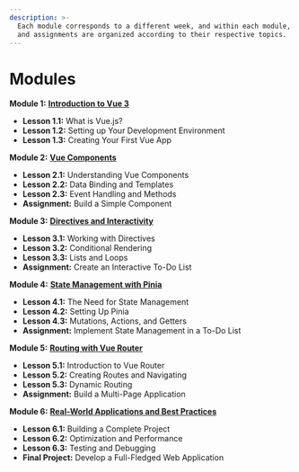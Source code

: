 ```yaml
---
description: >-
  Each module corresponds to a different week, and within each module, lessons
  and assignments are organized according to their respective topics.
---
```


# Modules

**Module 1:** [**Introduction to Vue 3**](MODULE-1.md)

* **Lesson 1.1:** What is Vue.js?
* **Lesson 1.2:** Setting up Your Development Environment
* **Lesson 1.3:** Creating Your First Vue App

**Module 2:** [**Vue Components**](MODULE-2.md)

* **Lesson 2.1:** Understanding Vue Components
* **Lesson 2.2:** Data Binding and Templates
* **Lesson 2.3:** Event Handling and Methods
* **Assignment:** Build a Simple Component

**Module 3:** [**Directives and Interactivity**](MODULE-3.md)

* **Lesson 3.1:** Working with Directives
* **Lesson 3.2:** Conditional Rendering
* **Lesson 3.3:** Lists and Loops
* **Assignment:** Create an Interactive To-Do List

**Module 4:** [**State Management with Pinia**](MODULE-4.md)

* **Lesson 4.1:** The Need for State Management
* **Lesson 4.2:** Setting Up Pinia
* **Lesson 4.3:** Mutations, Actions, and Getters
* **Assignment:** Implement State Management in a To-Do List

**Module 5:** [**Routing with Vue Router**](MODULE-5.md)

* **Lesson 5.1:** Introduction to Vue Router
* **Lesson 5.2:** Creating Routes and Navigating
* **Lesson 5.3:** Dynamic Routing
* **Assignment:** Build a Multi-Page Application

**Module 6:** [**Real-World Applications and Best Practices**](MODULE-6.md)

* **Lesson 6.1:** Building a Complete Project
* **Lesson 6.2:** Optimization and Performance
* **Lesson 6.3:** Testing and Debugging
* **Final Project:** Develop a Full-Fledged Web Application
